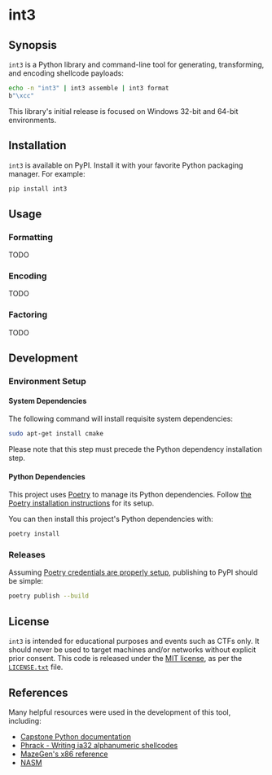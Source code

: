 # int3

## Synopsis

`int3` is a Python library and command-line tool for generating, transforming, and encoding shellcode payloads:

```sh
echo -n "int3" | int3 assemble | int3 format
b"\xcc"
```

This library's initial release is focused on Windows 32-bit and 64-bit environments.

## Installation

`int3` is available on PyPI. Install it with your favorite Python packaging manager. For example:

```sh
pip install int3
```

## Usage

### Formatting

TODO

### Encoding

TODO

### Factoring

TODO

## Development

### Environment Setup

#### System Dependencies

The following command will install requisite system dependencies:

```sh
sudo apt-get install cmake
```

Please note that this step must precede the Python dependency installation step.

#### Python Dependencies

This project uses [Poetry](https://python-poetry.org) to manage its Python dependencies. Follow [the Poetry installation instructions](https://python-poetry.org/docs/#installing-with-the-official-installer) for its setup.

You can then install this project's Python dependencies with:

```sh
poetry install
```

### Releases

Assuming [Poetry credentials are properly setup](https://python-poetry.org/docs/repositories/#configuring-credentials), publishing to PyPI should be simple:

```sh
poetry publish --build
```

## License

`int3` is intended for educational purposes and events such as CTFs only. It should never be used to target machines and/or networks without explicit prior consent. This code is released under the [MIT license](https://opensource.org/licenses/MIT), as per the [`LICENSE.txt`](./LICENSE.txt) file.

## References

Many helpful resources were used in the development of this tool, including:

* [Capstone Python documentation](https://www.capstone-engine.org/lang_python.html)
* [Phrack - Writing ia32 alphanumeric shellcodes](http://phrack.org/issues/57/15.html)
* [MazeGen's x86 reference](http://ref.x86asm.net/coder32.html)
* [NASM](https://www.nasm.us/)
